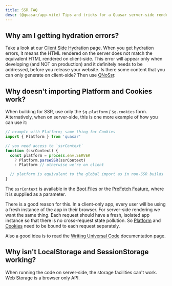 ```yaml
---
title: SSR FAQ
desc: (@quasar/app-vite) Tips and tricks for a Quasar server-side rendered app.
---
```


## Why am I getting hydration errors?
Take a look at our [Client Side Hydration](/quasar-cli-vite/developing-ssr/client-side-hydration) page. When you get hydration errors, it means the HTML rendered on the server does not match the equivalent HTML rendered on client-side. This error will appear only when developing (and NOT on production) and it definitely needs to be addressed, before you release your website. Is there some content that you can only generate on client-side? Then use [QNoSsr](/vue-components/no-ssr).

## Why doesn't importing Platform and Cookies work?
When building for SSR, use only the `$q.platform` / `$q.cookies` form. Alternatively, when on server-side, this is one more example of how you can use it:

```js
// example with Platform; same thing for Cookies
import { Platform } from 'quasar'

// you need access to `ssrContext`
function (ssrContext) {
  const platform = process.env.SERVER
    ? Platform.parseSSR(ssrContext)
    : Platform // otherwise we're on client

  // platform is equivalent to the global import as in non-SSR builds
}
```

The `ssrContext` is available in the [Boot Files](/quasar-cli-vite/boot-files) or the [PreFetch Feature](/quasar-cli-vite/prefetch-feature), where it is supplied as a parameter.

There is a good reason for this. In a client-only app, every user will be using a fresh instance of the app in their browser. For server-side rendering we want the same thing. Each request should have a fresh, isolated app instance so that there is no cross-request state pollution. So [Platform](/options/platform-detection) and [Cookies](/quasar-plugins/cookies) need to be bound to each request separately.

Also a good idea is to read the [Writing Universal Code](/quasar-cli-vite/developing-ssr/writing-universal-code) documentation page.

## Why isn't LocalStorage and SessionStorage working?
When running the code on server-side, the storage facilities can't work. Web Storage is a browser only API.
